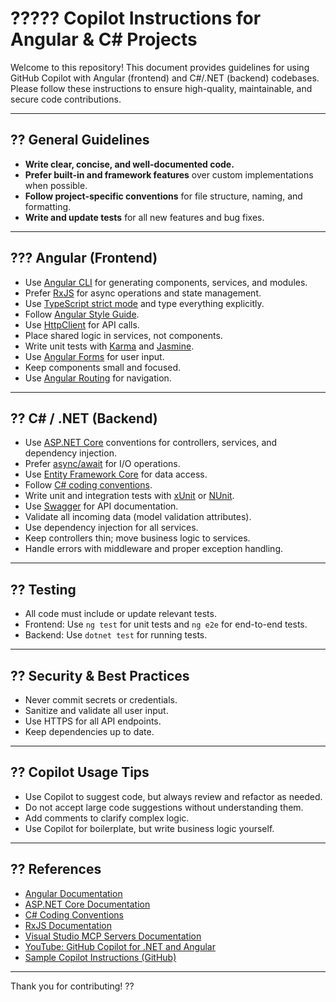 # ????? Copilot Instructions for Angular & C# Projects

Welcome to this repository! This document provides guidelines for using GitHub Copilot with Angular (frontend) and C#/.NET (backend) codebases. Please follow these instructions to ensure high-quality, maintainable, and secure code contributions.

---

## ?? General Guidelines
- **Write clear, concise, and well-documented code.**
- **Prefer built-in and framework features** over custom implementations when possible.
- **Follow project-specific conventions** for file structure, naming, and formatting.
- **Write and update tests** for all new features and bug fixes.

---

## ??? Angular (Frontend)
- Use [Angular CLI](https://angular.io/cli) for generating components, services, and modules.
- Prefer [RxJS](https://rxjs.dev/) for async operations and state management.
- Use [TypeScript strict mode](https://www.typescriptlang.org/tsconfig#strict) and type everything explicitly.
- Follow [Angular Style Guide](https://angular.io/guide/styleguide).
- Use [HttpClient](https://angular.io/guide/http) for API calls.
- Place shared logic in services, not components.
- Write unit tests with [Karma](https://karma-runner.github.io/) and [Jasmine](https://jasmine.github.io/).
- Use [Angular Forms](https://angular.io/guide/forms-overview) for user input.
- Keep components small and focused.
- Use [Angular Routing](https://angular.io/guide/router) for navigation.

---

## ?? C# / .NET (Backend)
- Use [ASP.NET Core](https://learn.microsoft.com/aspnet/core) conventions for controllers, services, and dependency injection.
- Prefer [async/await](https://learn.microsoft.com/dotnet/csharp/programming-guide/concepts/async/) for I/O operations.
- Use [Entity Framework Core](https://learn.microsoft.com/ef/core/) for data access.
- Follow [C# coding conventions](https://learn.microsoft.com/dotnet/csharp/fundamentals/coding-style/coding-conventions).
- Write unit and integration tests with [xUnit](https://xunit.net/) or [NUnit](https://nunit.org/).
- Use [Swagger](https://swagger.io/tools/swagger-ui/) for API documentation.
- Validate all incoming data (model validation attributes).
- Use dependency injection for all services.
- Keep controllers thin; move business logic to services.
- Handle errors with middleware and proper exception handling.

---

## ?? Testing
- All code must include or update relevant tests.
- Frontend: Use `ng test` for unit tests and `ng e2e` for end-to-end tests.
- Backend: Use `dotnet test` for running tests.

---

## ?? Security & Best Practices
- Never commit secrets or credentials.
- Sanitize and validate all user input.
- Use HTTPS for all API endpoints.
- Keep dependencies up to date.

---

## ?? Copilot Usage Tips
- Use Copilot to suggest code, but always review and refactor as needed.
- Do not accept large code suggestions without understanding them.
- Add comments to clarify complex logic.
- Use Copilot for boilerplate, but write business logic yourself.

---

## ?? References
- [Angular Documentation](https://angular.io/docs)
- [ASP.NET Core Documentation](https://learn.microsoft.com/aspnet/core)
- [C# Coding Conventions](https://learn.microsoft.com/dotnet/csharp/fundamentals/coding-style/coding-conventions)
- [RxJS Documentation](https://rxjs.dev/)
- [Visual Studio MCP Servers Documentation](https://learn.microsoft.com/en-us/visualstudio/ide/mcp-servers?view=vs-2022)
- [YouTube: GitHub Copilot for .NET and Angular](https://www.youtube.com/watch?v=dutyOc_cAEU)
- [Sample Copilot Instructions (GitHub)](https://github.com/burkeholland/the-urlist-web/blob/main/.github/copilot-instructions.md)

---

Thank you for contributing! ??
